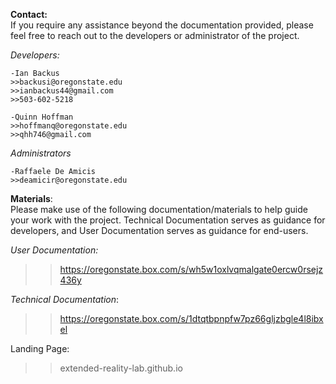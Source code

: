
**Contact:**  
If you require any assistance beyond the documentation provided, please feel free to reach out to the developers or administrator of the project.

  *Developers:* 
    
    -Ian Backus  
    >>backusi@oregonstate.edu  
    >>ianbackus44@gmail.com  
    >>503-602-5218  
    
    -Quinn Hoffman  
    >>hoffmanq@oregonstate.edu
    >>qhh746@gmail.com
    
  *Administrators*  
    
    -Raffaele De Amicis  
    >>deamicir@oregonstate.edu  


**Materials**:  
Please make use of the following documentation/materials to help guide your work with the project. Technical Documentation serves as guidance for developers, and User Documentation serves as guidance for end-users.

  *User Documentation:*  
  >>https://oregonstate.box.com/s/wh5w1oxlvqmalgate0ercw0rsejz436y
  
  *Technical Documentation*:  
  >>https://oregonstate.box.com/s/1dtqtbpnpfw7pz66gljzbgle4l8ibxel
  
  Landing Page:  
  >>extended-reality-lab.github.io
